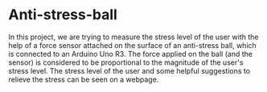 # Anti-stress-ball

In this project, we are trying to measure the stress level of the user with the help of a force sensor attached on the surface of an anti-stress ball, which is connected to an Arduino Uno R3. The force applied on the ball (and the sensor) is considered to be proportional to the magnitude of the user's stress level. The stress level of the user and some helpful suggestions to relieve the stress can be seen on a webpage.
